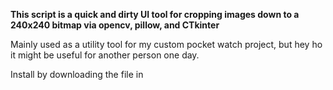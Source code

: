 **This script is a quick and dirty UI tool for cropping images down to a 240x240 bitmap via opencv, pillow, and CTkinter**

Mainly used as a utility tool for my custom pocket watch project, but hey ho it might be useful for another person one day.

Install by downloading the file in 
